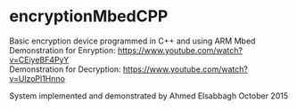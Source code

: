# encryptionMbedCPP <br />
Basic encryption device programmed in C++ and using ARM Mbed <br />
Demonstration for Enryption: https://www.youtube.com/watch?v=CEiyeBF4PyY <br />
Demonstration for Decryption: https://www.youtube.com/watch?v=UlzoPl1Hnno <br />

System implemented and demonstrated by Ahmed Elsabbagh October 2015 <br />
